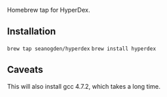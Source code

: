 Homebrew tap for HyperDex.

## Installation
`brew tap seanogden/hyperdex`
`brew install hyperdex`

## Caveats

This will also install gcc 4.7.2, which takes a long time.
